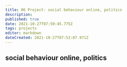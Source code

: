 ```yaml
---
title: 06 Project: social behaviour online, politics
description: 
published: true
date: 2021-10-27T07:59:45.775Z
tags: projects
editor: markdown
dateCreated: 2021-10-27T07:52:07.971Z
---
```


## social behaviour online, politics

